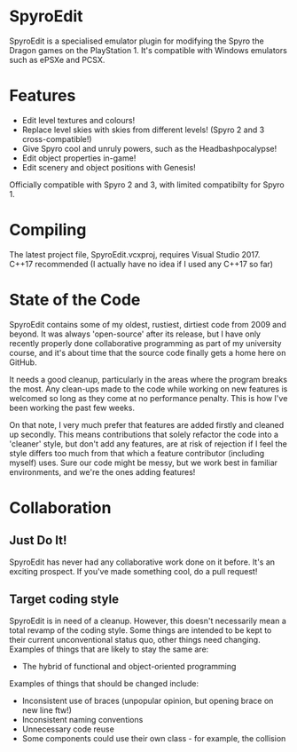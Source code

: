 # SpyroEdit
SpyroEdit is a specialised emulator plugin for modifying the Spyro the Dragon games on the PlayStation 1. It's compatible with Windows emulators such as ePSXe and PCSX.  

# Features
* Edit level textures and colours!
* Replace level skies with skies from different levels! (Spyro 2 and 3 cross-compatible!)  
* Give Spyro cool and unruly powers, such as the Headbashpocalypse!  
* Edit object properties in-game!  
* Edit scenery and object positions with Genesis!  

Officially compatible with Spyro 2 and 3, with limited compatibilty for Spyro 1.

# Compiling
The latest project file, SpyroEdit.vcxproj, requires Visual Studio 2017.  
C++17 recommended (I actually have no idea if I used any C++17 so far)  

# State of the Code
SpyroEdit contains some of my oldest, rustiest, dirtiest code from 2009 and beyond. It was always 'open-source' after its release, but I have only recently properly done collaborative programming as part of my university course, and it's about time that the source code finally gets a home here on GitHub.  

It needs a good cleanup, particularly in the areas where the program breaks the most. Any clean-ups made to the code while working on new features is welcomed so long as they come at no performance penalty. This is how I've been working the past few weeks.  

On that note, I very much prefer that features are added firstly and cleaned up secondly. This means contributions that solely refactor the code into a 'cleaner' style, but don't add any features, are at risk of rejection if I feel the style differs too much from that which a feature contributor (including myself) uses. Sure our code might be messy, but we work best in familiar environments, and we're the ones adding features!  

# Collaboration
## Just Do It!
SpyroEdit has never had any collaborative work done on it before. It's an exciting prospect. If you've made something cool, do a pull request!  

## Target coding style
SpyroEdit is in need of a cleanup. However, this doesn't necessarily mean a total revamp of the coding style. Some things are intended to be kept to their current unconventional status quo, other things need changing. Examples of things that are likely to stay the same are:  

* The hybrid of functional and object-oriented programming  

Examples of things that should be changed include:  

* Inconsistent use of braces (unpopular opinion, but opening brace on new line ftw!)  
* Inconsistent naming conventions  
* Unnecessary code reuse  
* Some components could use their own class - for example, the collision  